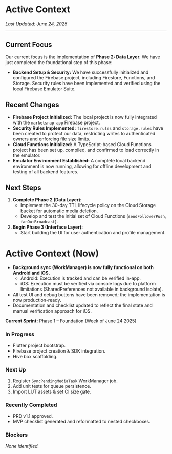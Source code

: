 # Active Context

*Last Updated: June 24, 2025*

---

## Current Focus

Our current focus is the implementation of **Phase 2: Data Layer**. We have just completed the foundational step of this phase:

-   **Backend Setup & Security:** We have successfully initialized and configured the Firebase project, including Firestore, Functions, and Storage. Security rules have been implemented and verified using the local Firebase Emulator Suite.

## Recent Changes

-   **Firebase Project Initialized:** The local project is now fully integrated with the `marketsnap-app` Firebase project.
-   **Security Rules Implemented:** `firestore.rules` and `storage.rules` have been created to protect our data, restricting writes to authenticated owners and enforcing file size limits.
-   **Cloud Functions Initialized:** A TypeScript-based Cloud Functions project has been set up, compiled, and confirmed to load correctly in the emulator.
-   **Emulator Environment Established:** A complete local backend environment is now running, allowing for offline development and testing of all backend features.

## Next Steps

1.  **Complete Phase 2 (Data Layer):**
    -   Implement the 30-day TTL lifecycle policy on the Cloud Storage bucket for automatic media deletion.
    -   Develop and test the initial set of Cloud Functions (`sendFollowerPush`, `fanOutBroadcast`).
2.  **Begin Phase 3 (Interface Layer):**
    -   Start building the UI for user authentication and profile management.

# Active Context (Now)

- **Background sync (WorkManager) is now fully functional on both Android and iOS.**
  - Android: Execution is tracked and can be verified in-app.
  - iOS: Execution must be verified via console logs due to platform limitations (SharedPreferences not available in background isolate).
- All test UI and debug buttons have been removed; the implementation is now production-ready.
- Documentation and checklist updated to reflect the final state and manual verification approach for iOS.

**Current Sprint:** Phase 1 – Foundation (Week of June 24 2025)

### In Progress
- Flutter project bootstrap.
- Firebase project creation & SDK integration.
- Hive box scaffolding.

### Next Up
1. Register `SyncPendingMediaTask` WorkManager job.
2. Add unit tests for queue persistence.
3. Import LUT assets & set CI size gate.

### Recently Completed
- PRD v1.1 approved.
- MVP checklist generated and reformatted to nested checkboxes.

### Blockers
_None identified._

